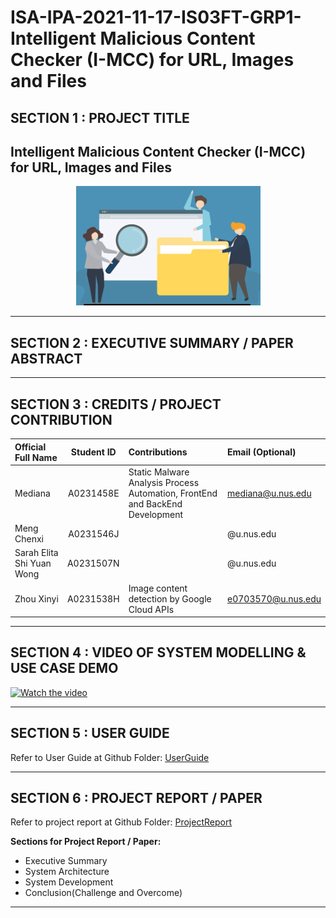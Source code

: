 # ISA-IPA-2021-11-17-IS03FT-GRP1-Intelligent Malicious Content Checker (I-MCC) for URL, Images and Files

## SECTION 1 : PROJECT TITLE
## Intelligent Malicious Content Checker (I-MCC) for URL, Images and Files

<div align=center>
<img src="Miscellaneous/logo.png"
     style="" />
</div>


---
## SECTION 2 : EXECUTIVE SUMMARY / PAPER ABSTRACT


---
## SECTION 3 : CREDITS / PROJECT CONTRIBUTION

| Official Full Name  | Student ID   | Contributions | Email (Optional) |
| :------------ |:---------------:| :-----| :-----|
| Mediana | A0231458E | Static Malware Analysis Process Automation, FrontEnd and BackEnd Development | mediana@u.nus.edu |
| Meng Chenxi | A0231546J |  | @u.nus.edu |
| Sarah Elita Shi Yuan Wong| A0231507N | | @u.nus.edu |
| Zhou Xinyi | A0231538H | Image content detection by Google Cloud APIs | e0703570@u.nus.edu |

---
## SECTION 4 : VIDEO OF SYSTEM MODELLING & USE CASE DEMO
[![Watch the video](https://github.com/mediana-medy/ISA-IPA-2021-11-17-IS0XFT-GRP1-/tree/master/Miscellaneous/logo.png)](https://youtube.com)

---
## SECTION 5 : USER GUIDE


Refer to User Guide at Github Folder: [UserGuide](https://github.com/)

---
## SECTION 6 : PROJECT REPORT / PAPER

Refer to project report at Github Folder: [ProjectReport](https://github.com/)


**Sections for Project Report / Paper:**
- Executive Summary
- System Architecture
- System Development
- Conclusion(Challenge and Overcome)

---
